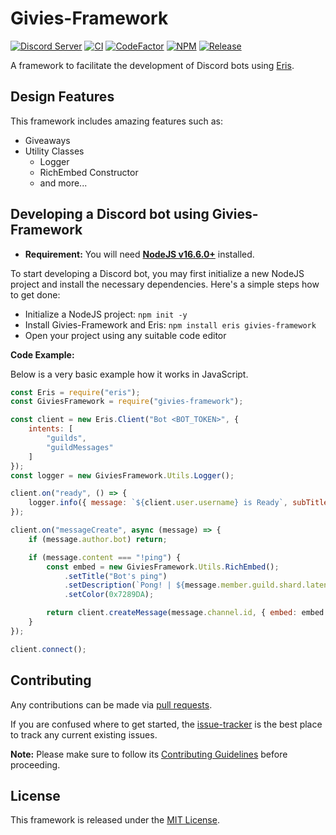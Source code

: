 # Givies-Framework

[![Discord Server](https://discord.com/api/guilds/772680478888034324/widget.png?style=shield)](https://discord.gg/22v8peAJp8)
[![CI](https://github.com/reinhello/givies-framework/actions/workflows/ci.yml/badge.svg)](https://github.com/reinhello/givies-framework/actions/workflows/ci.yml)
[![CodeFactor](https://www.codefactor.io/repository/github/reinhello/givies-framework/badge)](https://www.codefactor.io/repository/github/reinhello/givies-framework)
[![NPM](https://img.shields.io/npm/v/givies-framework?color=green)](https://npmjs.com/package/givies-framework)
[![Release](https://img.shields.io/github/v/release/reinhello/givies-framework)](https://github.com/reinhello/givies-framework/releases/latest)

A framework to facilitate the development of Discord bots using [Eris](https://github.com/abalabahaha/eris).
## Design Features

This framework includes amazing features such as:

- Giveaways
- Utility Classes
    - Logger
    - RichEmbed Constructor
    - and more...

## Developing a Discord bot using Givies-Framework

- **Requirement:** You will need **[NodeJS v16.6.0+](https://nodejs.org)** installed.

To start developing a Discord bot, you may first initialize a new NodeJS project and install the necessary dependencies. Here's a simple steps how to get done:

- Initialize a NodeJS project: `npm init -y`
- Install Givies-Framework and Eris: `npm install eris givies-framework`
- Open your project using any suitable code editor

**Code Example:**

Below is a very basic example how it works in JavaScript.

```js
const Eris = require("eris");
const GiviesFramework = require("givies-framework");

const client = new Eris.Client("Bot <BOT_TOKEN>", {
    intents: [
        "guilds",
        "guildMessages"
    ]
});
const logger = new GiviesFramework.Utils.Logger();

client.on("ready", () => {
    logger.info({ message: `${client.user.username} is Ready`, subTitle: "Discord::Ready", title: "ERIS" });
});

client.on("messageCreate", async (message) => {
    if (message.author.bot) return;

    if (message.content === "!ping") {
        const embed = new GiviesFramework.Utils.RichEmbed();
            .setTitle("Bot's ping")
            .setDescription(`Pong! | ${message.member.guild.shard.latency}ms`)
            .setColor(0x7289DA);

        return client.createMessage(message.channel.id, { embed: embed });
    }
});

client.connect();
```

## Contributing

Any contributions can be made via [pull requests](https://github.com/reinhello/givies-framework/pulls).

If you are confused where to get started, the [issue-tracker](https://github.com/reinhello/givies-framework/issues) is the best place to track any current existing issues.

**Note:** Please make sure to follow its [Contributing Guidelines](https://github.com/reinhello/givies-framework/blob/master/.github/CONTRIBUTING.md) before proceeding.

## License

This framework is released under the [MIT License](https://github.com/reinhello/givies-framework/blob/master/LICENSE).
